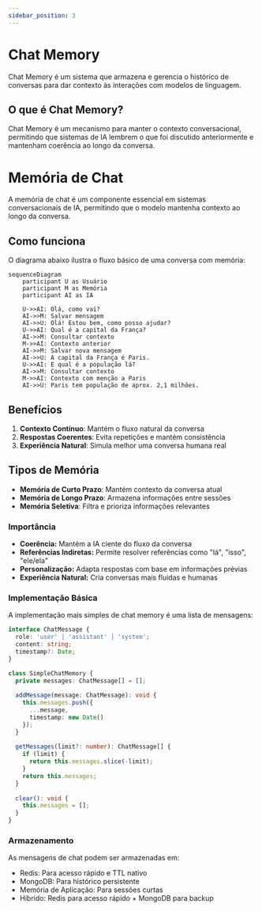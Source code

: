 ```yaml
---
sidebar_position: 3
---
```


# Chat Memory

Chat Memory é um sistema que armazena e gerencia o histórico de conversas para dar contexto às interações com modelos de linguagem.

## O que é Chat Memory?

Chat Memory é um mecanismo para manter o contexto conversacional, permitindo que sistemas de IA lembrem o que foi discutido anteriormente e mantenham coerência ao longo da conversa.

# Memória de Chat

A memória de chat é um componente essencial em sistemas conversacionais de IA, permitindo que o modelo mantenha contexto ao longo da conversa.

## Como funciona

O diagrama abaixo ilustra o fluxo básico de uma conversa com memória:

```mermaid
sequenceDiagram
    participant U as Usuário
    participant M as Memória
    participant AI as IA
    
    U->>AI: Olá, como vai?
    AI->>M: Salvar mensagem
    AI->>U: Olá! Estou bem, como posso ajudar?
    U->>AI: Qual é a capital da França?
    AI->>M: Consultar contexto
    M->>AI: Contexto anterior
    AI->>M: Salvar nova mensagem
    AI->>U: A capital da França é Paris.
    U->>AI: E qual é a população lá?
    AI->>M: Consultar contexto
    M->>AI: Contexto com menção a Paris
    AI->>U: Paris tem população de aprox. 2,1 milhões.
```

## Benefícios

1. **Contexto Contínuo**: Mantém o fluxo natural da conversa
2. **Respostas Coerentes**: Evita repetições e mantém consistência
3. **Experiência Natural**: Simula melhor uma conversa humana real

## Tipos de Memória

- **Memória de Curto Prazo**: Mantém contexto da conversa atual
- **Memória de Longo Prazo**: Armazena informações entre sessões
- **Memória Seletiva**: Filtra e prioriza informações relevantes

### Importância
- **Coerência:** Mantém a IA ciente do fluxo da conversa
- **Referências Indiretas:** Permite resolver referências como "lá", "isso", "ele/ela"
- **Personalização:** Adapta respostas com base em informações prévias
- **Experiência Natural:** Cria conversas mais fluidas e humanas

### Implementação Básica
A implementação mais simples de chat memory é uma lista de mensagens:

```ts
interface ChatMessage {
  role: 'user' | 'assistant' | 'system';
  content: string;
  timestamp?: Date;
}

class SimpleChatMemory {
  private messages: ChatMessage[] = [];
  
  addMessage(message: ChatMessage): void {
    this.messages.push({
      ...message,
      timestamp: new Date()
    });
  }
  
  getMessages(limit?: number): ChatMessage[] {
    if (limit) {
      return this.messages.slice(-limit);
    }
    return this.messages;
  }
  
  clear(): void {
    this.messages = [];
  }
}
```

### Armazenamento
As mensagens de chat podem ser armazenadas em:
- Redis: Para acesso rápido e TTL nativo
- MongoDB: Para histórico persistente
- Memória de Aplicação: Para sessões curtas
- Híbrido: Redis para acesso rápido + MongoDB para backup 